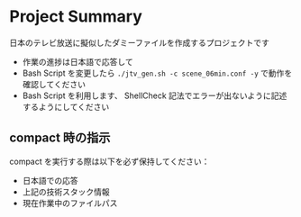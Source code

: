 # Project Summary

日本のテレビ放送に擬似したダミーファイルを作成するプロジェクトです

* 作業の進捗は日本語で応答して
* Bash Script を変更したら `./jtv_gen.sh -c scene_06min.conf -y` で動作を確認してください
* Bash Script を利用します、 ShellCheck 記法でエラーが出ないように記述するようにしてください

## compact 時の指示

compact を実行する際は以下を必ず保持してください：

* 日本語での応答
* 上記の技術スタック情報
* 現在作業中のファイルパス
